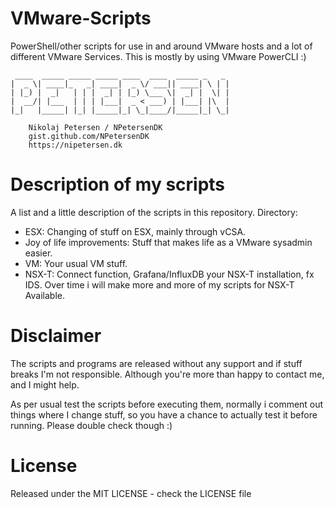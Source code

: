 # VMware-Scripts
PowerShell/other scripts for use in and around VMware hosts and a lot of different VMware Services. This is mostly by using VMware PowerCLI :)

```
 ____  _____ _____ _____ ____  ____  _____ _   _
|  _ \| ____|_   _| ____|  _ \/ ___|| ____| \ | |
| |_) |  _|   | | |  _| | |_) \___ \|  _| |  \| |
|  __/| |___  | | | |___|  _ < ___) | |___| |\  |
|_|   |_____| |_| |_____|_| \_|____/|_____|_| \_|

    Nikolaj Petersen / NPetersenDK
    gist.github.com/NPetersenDK
    https://nipetersen.dk
```
# Description of my scripts
A list and a little description of the scripts in this repository.
Directory:
- ESX: Changing of stuff on ESX, mainly through vCSA.
- Joy of life improvements: Stuff that makes life as a VMware sysadmin easier.
- VM: Your usual VM stuff.
- NSX-T: Connect function, Grafana/InfluxDB your NSX-T installation, fx IDS. Over time i will make more and more of my scripts for NSX-T Available.

# Disclaimer
The scripts and programs are released without any support and if stuff breaks I'm not responsible. Although you're more than happy to contact me, and I might help.

As per usual test the scripts before executing them, normally i comment out things where I change stuff, so you have a chance to actually test it before running. Please double check though :)

# License
Released under the MIT LICENSE - check the LICENSE file
